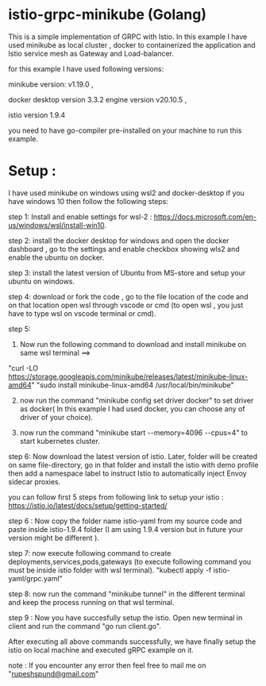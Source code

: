 # istio-grpc-minikube (Golang)

This is a simple implementation of GRPC with Istio.
In this example I have used minikube as local cluster , docker to containerized the application and Istio service mesh as Gateway and Load-balancer.

for this example I have used following versions: 

minikube version: v1.19.0 ,

docker desktop version 3.3.2 engine version v20.10.5 ,

istio version 1.9.4
 
 you need to have go-compiler pre-installed on your machine to run this example.

# Setup : 
 I have used minikube on windows using wsl2 and docker-desktop if you have windows 10 then follow the following steps:

step 1:
Install and enable settings for wsl-2 : https://docs.microsoft.com/en-us/windows/wsl/install-win10.

step 2:
install the docker desktop for windows and  open the docker dashboard , go to the settings and enable checkbox showing wls2 and enable the ubuntu on docker.

step 3:
install the latest version of Ubuntu from MS-store and setup your ubuntu on windows.

step 4:
download or fork the code , go to the file location of the code and on that location open wsl through vscode or cmd (to open wsl , you just have to type wsl on vscode terminal or cmd).

step 5:
 1. Now run the following command to download and install minikube on same wsl terminal ==>
  
 "curl -LO https://storage.googleapis.com/minikube/releases/latest/minikube-linux-amd64"
 "sudo install minikube-linux-amd64 /usr/local/bin/minikube"

 2. now run the command "minikube config set driver docker" to set driver as docker( In this example I had used docker, you can choose any of driver of your choice).
 
 3. now run the command "minikube start --memory=4096 --cpus=4" to start kubernetes cluster.

step 6:
Now download the latest version of istio. Later, folder will be created on same file-directory, go in that folder and install the istio with demo profile then add a namespace label to instruct Istio to automatically inject Envoy sidecar proxies.

you can follow first 5 steps from following link to setup your istio :
  https://istio.io/latest/docs/setup/getting-started/

step 6 : 
Now copy the folder name istio-yaml from my source code and paste inside istio-1.9.4 folder (I am using 1.9.4 version but in future your version might be different ).

step 7:
now execute following command to create deployments,services,pods,gateways (to execute following command you must be inside istio folder with wsl terminal). 
  "kubectl apply -f istio-yaml/grpc.yaml"
  
step 8:
now run the command  "minikube tunnel" in the different terminal and keep the process running on that wsl terminal.
 
step 9 :
Now you have succesfully setup the istio.
Open new terminal in client and run the command "go run client.go".

After executing all above commands successfully, we have finally setup the istio on local machine and executed gRPC example on it.

note : If you encounter any error then feel free to mail me on "rupeshspund@gmail.com"
